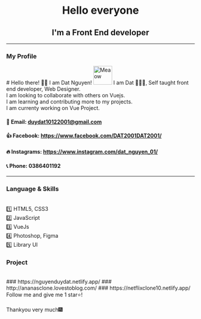 
<h1 align="center"&text_color=DC143C>Hello everyone</h1>
<h2 align="center">I'm a Front End developer </h2>
<!-- <img align="center" src="https://images.pexels.com/photos/3826676/pexels-photo-3826676.jpeg?auto=compress&cs=tinysrgb&dpr=2&h=650&w=940" height="100%" width="100%"> -->
<!-- <a href="https:&#x2F;&#x2F;www.canva.com&#x2F;design&#x2F;DAEpCTAVUVA&#x2F;view?utm_content=DAEpCTAVUVA&amp;utm_campaign=designshare&amp;utm_medium=embeds&amp;utm_source=link" target="_blank" rel="noopener">to Datnguyen</a> của Dat Tran -->

<hr>
<h3 align="left" >My Profile </h3>
# Hello there! 👋🏻 I am Dat Nguyen! <img src="https://i.imgur.com/veZrcC7.gif" alt="Meaow" width="50" />
I am Dat 🙋🏻‍♂️, Self taught front end developer, Web Designer.<br>
I am looking to collaborate with others on Vuejs.<br>
I am learning and contributing more to my projects.<br>
I am currenty working on Vue Project.<br>

#### 💬 Email: duydat10122001@gmail.com

#### 👍 Facebook: https://www.facebook.com/DAT2001DAT2001/

#### 🔥 Instagrams: https://www.instagram.com/dat_nguyen_01/

#### 📞 Phone: 0386401192
<hr>

<h3 align="left"> Language & Skills </h3>
<br>
1️⃣ HTML5, CSS3
</br>
2️⃣ JavaScript
</br>
3️⃣ VueJs
</br>
4️⃣ Photoshop, Figma
</br>
5️⃣ Library UI
</br>
<h3 align="left"> Project </h3>
<br>
### https://nguyenduydat.netlify.app/
### http://ananasclone.lovestoblog.com/
### https://netflixclone10.netlify.app/
Follow me and give me 1 star⭐!
<br>
<br>
Thankyou very much🎆

